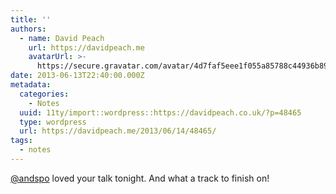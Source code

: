 ```yaml
---
title: ''
authors:
  - name: David Peach
    url: https://davidpeach.me
    avatarUrl: >-
      https://secure.gravatar.com/avatar/4d7faf5eee1f055a85788c44936b8995eaab6dfb004e7854ec747ccb272e91ee?s=96&d=mm&r=g
date: 2013-06-13T22:40:00.000Z
metadata:
  categories:
    - Notes
  uuid: 11ty/import::wordpress::https://davidpeach.co.uk/?p=48465
  type: wordpress
  url: https://davidpeach.me/2013/06/14/48465/
tags:
  - notes
---
```

[@andspo](https://twitter.com/andspo) loved your talk tonight. And what a track to finish on!